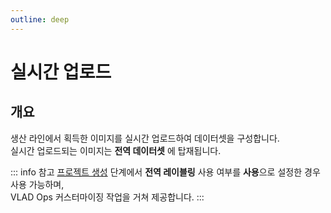```yaml
---
outline: deep
---
```


# 실시간 업로드


## 개요
생산 라인에서 획득한 이미지를 실시간 업로드하여 데이터셋을 구성합니다.  
실시간 업로드되는 이미지는 **전역 데이터셋** 에 탑재됩니다.  

::: info 참고
[프로젝트 생성](./project-create) 단계에서 **전역 레이블링** 사용 여부를 **사용**으로 설정한 경우 사용 가능하며,  
VLAD Ops 커스터마이징 작업을 거쳐 제공합니다.
:::

